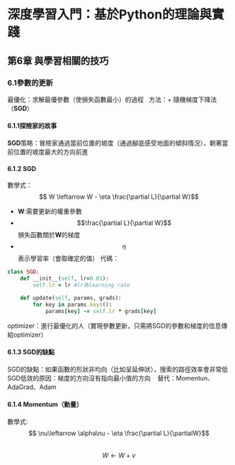 # 深度學習入門：基於Python的理論與實踐    
## 第6章 與學習相關的技巧
### 6.1參數的更新
最優化：求解最優參數（使損失函數最小）的過程   
方法：+ 隨機梯度下降法（**SGD**）        
#### 6.1.1探險家的故事
**SGD**策略：冒險家通過當前位置的坡度（通過腳底感受地面的傾斜情況），朝著當前位置的坡度最大的方向前進      
#### 6.1.2 SGD        
數學式： 
$$ W \leftarrow W - \eta \frac{\partial L}{\partial W}$$  
+ **W**:需要更新的權重參數             
+ $$\frac{\partial L}{\partial W}$$損失函數關於**W**的梯度 
+ $$\eta$$ 表示學習率（會取確定的值）
代碼：
```ruby
class SGD:
    def __init__(self, lr=0.01):
        self.lr = lr #lr為learning rate   

    def update(self, params, grads):
        for key in params.keys():
            params[key] -= self.lr * grads[key]
```
optimizer：進行最優化的人（實現參數更新，只需將SGD的參數和梯度的信息傳給optimizer）  
#### 6.1.3 SGD的缺點
SGD的缺點：如果函數的形狀非均向（比如呈延伸狀），搜索的路徑效率會非常低  
SGD低效的原因：梯度的方向沒有指向最小值的方向    
替代：Momentun、AdaGrad、Adam  
#### 6.1.4 Momentum（動量）  
數學式: 
$$ \nu\leftarrow \alpha\nu - \eta \frac{\partial L}{\partialW}$$  
$$ W\leftarrow W + \nu$$  














     














